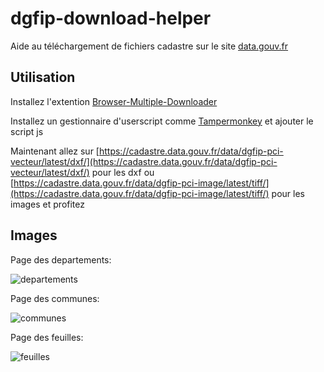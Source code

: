 # dgfip-download-helper
Aide au téléchargement de fichiers cadastre sur le site [data.gouv.fr](https://cadastre.data.gouv.fr/datasets/plan-cadastral-informatise)

## Utilisation

Installez l'extention [Browser-Multiple-Downloader](https://github.com/mediascience/Browser-Multiple-Downloader)

Installez un gestionnaire d'userscript comme [Tampermonkey](http://tampermonkey.net/) et ajouter le script js

Maintenant allez sur [https://cadastre.data.gouv.fr/data/dgfip-pci-vecteur/latest/dxf/](https://cadastre.data.gouv.fr/data/dgfip-pci-vecteur/latest/dxf/) pour les dxf 
ou [https://cadastre.data.gouv.fr/data/dgfip-pci-image/latest/tiff/](https://cadastre.data.gouv.fr/data/dgfip-pci-image/latest/tiff/) pour les images et profitez


## Images

Page des departements:

![departements](https://user-images.githubusercontent.com/1994265/34261187-ab5ac150-e668-11e7-868e-452bad5b19e0.png)

Page des communes:

![communes](https://user-images.githubusercontent.com/1994265/34261120-71ad54fe-e668-11e7-9d07-58e0248fff05.png)


Page des feuilles:

![feuilles](https://user-images.githubusercontent.com/1994265/34261200-b423b9f4-e668-11e7-8d82-27a1ee905f5b.png)